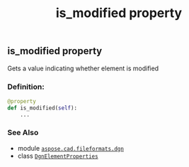 ﻿---
title: is_modified property
second_title: Aspose.CAD for Python via .NET API References
description: 
type: docs
weight: 70
url: /python-net/aspose.cad.fileformats.dgn/dgnelementproperties/is_modified/
is_root: false
---

## is_modified property


Gets a value indicating whether element is modified
### Definition:
```python
@property
def is_modified(self):
    ...
```

### See Also
* module [`aspose.cad.fileformats.dgn`](../../)
* class [`DgnElementProperties`](/cad/python-net/aspose.cad.fileformats.dgn/dgnelementproperties)
